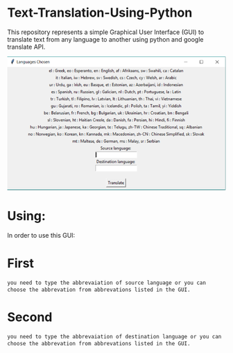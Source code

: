 # Text-Translation-Using-Python
This repository represents a simple Graphical User Interface (GUI) to translate text from any language to another using python and google translate API.

![Text Translation GUI](GUI.PNG)

# Using:
  In order to use this GUI:
  # First 
    you need to type the abbrevaiation of source language or you can choose the abbrevation from abbrevations listed in the GUI.
    
  # Second
    you need to type the abbrevaiation of destination language or you can choose the abbrevation from abbrevations listed in the GUI.
  
